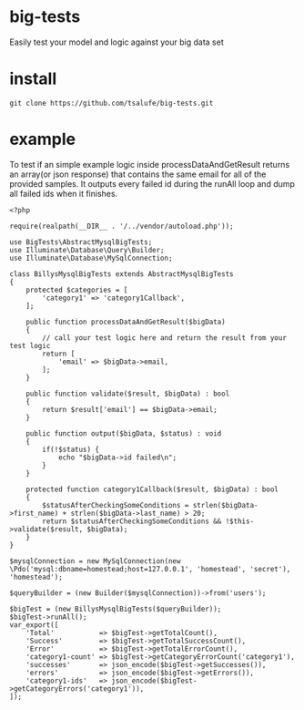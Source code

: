 # big-tests
Easily test your model and logic against your big data set

# install
```
git clone https://github.com/tsalufe/big-tests.git
```

# example
To test if an simple example logic inside processDataAndGetResult returns an array(or json response) that contains the same email for all of the provided samples. It outputs every failed id during the runAll loop and dump all failed ids when it finishes.

```
<?php

require(realpath(__DIR__ . '/../vendor/autoload.php'));

use BigTests\AbstractMysqlBigTests;
use Illuminate\Database\Query\Builder;
use Illuminate\Database\MySqlConnection;

class BillysMysqlBigTests extends AbstractMysqlBigTests
{
    protected $categories = [
        'category1' => 'category1Callback',
    ];

    public function processDataAndGetResult($bigData)
    {
        // call your test logic here and return the result from your test logic
        return [
            'email' => $bigData->email,
        ];
    }

    public function validate($result, $bigData) : bool
    {
        return $result['email'] == $bigData->email;
    }

    public function output($bigData, $status) : void
    {
        if(!$status) {
            echo "$bigData->id failed\n";
        }
    }

    protected function category1Callback($result, $bigData) : bool
    {
        $statusAfterCheckingSomeConditions = strlen($bigData->first_name) + strlen($bigData->last_name) > 20;
        return $statusAfterCheckingSomeConditions && !$this->validate($result, $bigData);
    }
}

$mysqlConnection = new MySqlConnection(new \Pdo('mysql:dbname=homestead;host=127.0.0.1', 'homestead', 'secret'), 'homestead');

$queryBuilder = (new Builder($mysqlConnection))->from('users');

$bigTest = (new BillysMysqlBigTests($queryBuilder));
$bigTest->runAll();
var_export([
    'Total'           => $bigTest->getTotalCount(),
    'Success'         => $bigTest->getTotalSuccessCount(),
    'Error'           => $bigTest->getTotalErrorCount(),
    'category1-count' => $bigTest->getCategoryErrorCount('category1'),
    'successes'       => json_encode($bigTest->getSuccesses()),
    'errors'          => json_encode($bigTest->getErrors()),
    'category1-ids'   => json_encode($bigTest->getCategoryErrors('category1')),
]);
```
